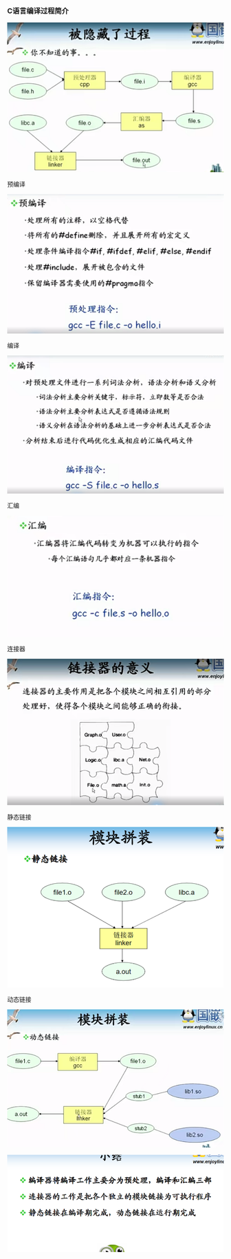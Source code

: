 ### C语言编译过程简介

![image-20231010202527760](文档中本地图片/image-20231010202527760.png)

预编译

![image-20231010202619639](文档中本地图片/image-20231010202619639.png)

编译

![image-20231010203512520](文档中本地图片/image-20231010203512520.png)

汇编

![image-20231011202956232](文档中本地图片/image-20231011202956232.png)

连接器

![image-20231014193230351](文档中本地图片/image-20231014193230351.png)



静态链接

![image-20231015091606724](文档中本地图片/image-20231015091606724.png)

动态链接

![image-20231014194004646](文档中本地图片/image-20231014194004646.png)



![image-20231015091645533](文档中本地图片/image-20231015091645533.png)

